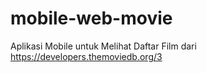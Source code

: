 # mobile-web-movie
Aplikasi Mobile untuk Melihat Daftar Film dari https://developers.themoviedb.org/3
